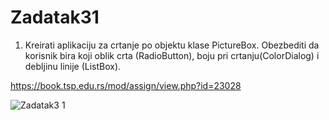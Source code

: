 # Zadatak31
1. Kreirati aplikaciju za crtanje po objektu klase PictureBox. Obezbediti da korisnik bira koji oblik crta (RadioButton), boju pri crtanju(ColorDialog) i debljinu linije (ListBox).

https://book.tsp.edu.rs/mod/assign/view.php?id=23028

![Zadatak3 1](https://github.com/tspirot/IV1-Zadatak31-graphics-picturebox/assets/62893666/bde5fd40-910d-49ff-b41b-99023ef77bda)
